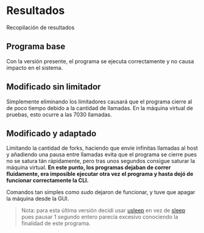 # Resultados  
  
Recopilación de resultados  
  
## Programa base  
  
Con la versión presente, el programa se ejecuta correctamente y no causa impacto en el sistema.  
  
## Modificado sin limitador

Simplemente eliminando los limitadores causará que el programa cierre al de poco tiempo debido a la cantidad de llamadas. En la máquina virtual de pruebas, esto ocurre a las 7030 llamadas.

## Modificado y adaptado

Limitando la cantidad de forks, haciendo que envíe infinitas llamadas al host y añadiendo una pausa entre llamadas evita que el programa se cierre pues no se satura tán rápidamente, pero tras unos segundos consigue saturar la máquina virtual. **En este punto, los programas dejaban de correr fluidamente, era imposible ejecutar otra vez el programa y hasta dejó de funcionar correctamente la CLI.**  

Comandos tan simples como *sudo* dejaron de funcionar, y tuve que apagar la máquina desde la GUI.  

>Nota: para esta última versión decidí usar [usleep](https://man7.org/linux/man-pages/man3/usleep.3.html) en vez de [sleep](https://man7.org/linux/man-pages/man1/sleep.1.html) pues pausar 1 segundo entero parecía excesivo conociendo la finalidad de este programa.